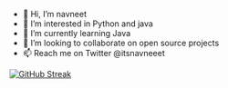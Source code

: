 - 👋 Hi, I’m navneet
- 👀 I’m interested in Python and java
- 🌱 I’m currently learning Java
- 💞️ I’m looking to collaborate on open source projects
- 📫 Reach me on Twitter @itsnavneeet

<!---
navneetx/navneetx is a ✨ special ✨ repository because its `README.md` (this file) appears on your GitHub profile.
You can click the Preview link to take a look at your changes.
--->
[![GitHub Streak](https://streak-stats.demolab.com?user=navneetx&theme=discord-old-blurple&date_format=j%20M%5B%20Y%5D&currStreakNum=B5EB4B&fire=EB130A)](https://git.io/streak-stats)
